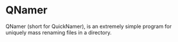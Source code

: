 # QNamer
QNamer (short for QuickNamer), is an extremely simple program for uniquely mass renaming files in a directory.
